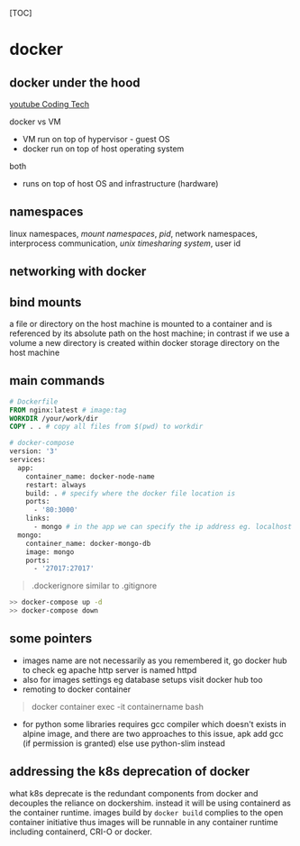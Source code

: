 [TOC]

# docker

## docker under the hood

[youtube Coding Tech](https://www.youtube.com/watch?v=-NzfOhSAZpA&ab_channel=CodingTech)

docker vs VM

- VM run on top of hypervisor - guest OS
- docker run on top of host operating system

both

- runs on top of host OS and infrastructure (hardware)

## namespaces

linux namespaces, *mount namespaces*, *pid*, network namespaces, interprocess communication, *unix timesharing system*, user id

## networking with docker

## bind mounts

a file or directory on the host machine is mounted to a container and is referenced by its absolute path on the host machine; in contrast if we use a volume a new directory is created within docker storage directory on the host machine

## main commands

```dockerfile
# Dockerfile
FROM nginx:latest # image:tag
WORKDIR /your/work/dir
COPY . . # copy all files from $(pwd) to workdir
```

```dockerfile
# docker-compose
version: '3'
services:
  app:
  	container_name: docker-node-name
  	restart: always
  	build: . # specify where the docker file location is
  	ports:
  	  - '80:3000'
  	links:
  	  - mongo # in the app we can specify the ip address eg. localhost to the word 'mongo'
  mongo:
  	container_name: docker-mongo-db
  	image: mongo
  	ports:
  	  - '27017:27017'
```

> .dockerignore similar to .gitignore

```bash
>> docker-compose up -d
>> docker-compose down
```

## some pointers

- images name are not necessarily as you remembered it, go docker hub to check eg apache http server is named httpd
- also for images settings eg database setups visit docker hub too
- remoting to docker container 

> docker container exec -it containername bash

- for python some libraries requires gcc compiler which doesn't exists in alpine image, and there are two approaches to this issue, apk add gcc (if permission is granted) else use python-slim instead

## addressing the k8s deprecation of docker

what k8s deprecate is the redundant components from docker and decouples the reliance on dockershim. instead it will be using containerd as the container runtime. images build by `docker build` complies to the open container initiative thus images will be runnable in any container runtime including containerd, CRI-O or docker.